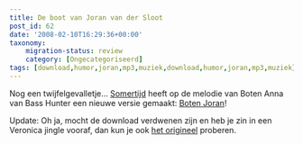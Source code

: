 ```yaml
---
title: De boot van Joran van der Sloot
post_id: 62
date: '2008-02-10T16:29:36+00:00'
taxonomy:
    migration-status: review
    category: [Ongecategoriseerd]
tags: [download,humor,joran,mp3,muziek,download,humor,joran,mp3,muziek]
---
```

Nog een twijfelgevalletje… [Somertijd](http://www.somertijd.nl) heeft op de melodie van Boten Anna van Bass Hunter een nieuwe versie gemaakt: [Boten Joran](http://www.zshare.net/audio/72842899d85a62)!

Update: Oh ja, mocht de download verdwenen zijn en heb je zin in een Veronica jingle vooraf, dan kun je ook [het origineel](http://www.radioveronica.nl/assets/Image/MP3/J/joran_radioveronica.mp3) proberen.
